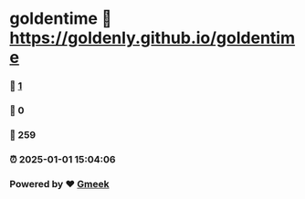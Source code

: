 # goldentime :link: https://goldenly.github.io/goldentime 
### :page_facing_up: [1](https://goldenly.github.io/goldentime/tag.html) 
### :speech_balloon: 0 
### :hibiscus: 259 
### :alarm_clock: 2025-01-01 15:04:06 
### Powered by :heart: [Gmeek](https://github.com/Meekdai/Gmeek)
